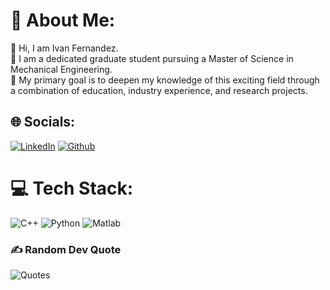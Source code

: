 # 💫 About Me:

 👋 Hi, I am  Ivan Fernandez. <br>👀 I am a dedicated graduate student pursuing a Master of Science in Mechanical Engineering. <br>🔭 My primary goal is to deepen my knowledge of this exciting field through a combination of education, industry experience, and research projects.<br> 


## 🌐 Socials:
[![LinkedIn](https://img.shields.io/badge/LinkedIn-%230077B5.svg?logo=linkedin&logoColor=white)](https://www.linkedin.com/in/ivanfernandez760/) [![Github](https://img.shields.io/badge/Github-%230077B5.svg?logo=Github&logoColor=white)](https://www.linkedin.com/in/ivanfernandez760/) 


# 💻 Tech Stack:
![C++](https://img.shields.io/badge/C++-2302569B?style=for-the-badge&logo=C++&logoColor=black)
![Python](https://img.shields.io/badge/python-3670A0?style=for-the-badge&logo=python&logoColor=ffdd54) 
![Matlab](https://img.shields.io/badge/Matlab-FF6C37?style=for-the-badge&logo=matlab&logoColor=white)


### ✍️ Random Dev Quote
![Quotes](https://quotes-github-readme.vercel.app/api?type=horizontal&theme=radical)
